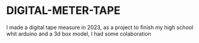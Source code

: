 # DIGITAL-METER-TAPE
I made a digital tape measure in 2023, as a project to finish my high school whit arduino and a 3d box model, I had some colaboration 
